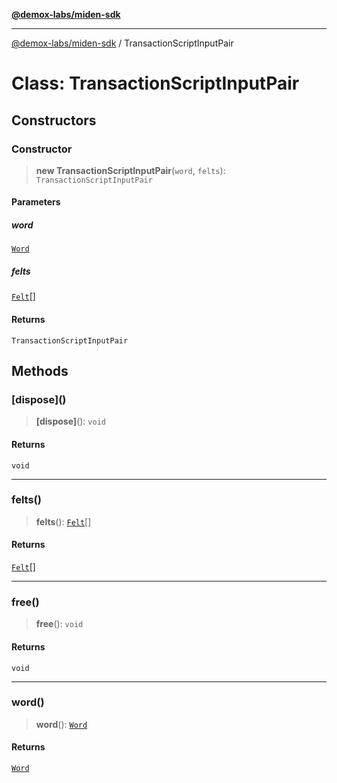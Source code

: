 [**@demox-labs/miden-sdk**](../README.md)

***

[@demox-labs/miden-sdk](../README.md) / TransactionScriptInputPair

# Class: TransactionScriptInputPair

## Constructors

### Constructor

> **new TransactionScriptInputPair**(`word`, `felts`): `TransactionScriptInputPair`

#### Parameters

##### word

[`Word`](Word.md)

##### felts

[`Felt`](Felt.md)[]

#### Returns

`TransactionScriptInputPair`

## Methods

### \[dispose\]()

> **\[dispose\]**(): `void`

#### Returns

`void`

***

### felts()

> **felts**(): [`Felt`](Felt.md)[]

#### Returns

[`Felt`](Felt.md)[]

***

### free()

> **free**(): `void`

#### Returns

`void`

***

### word()

> **word**(): [`Word`](Word.md)

#### Returns

[`Word`](Word.md)
